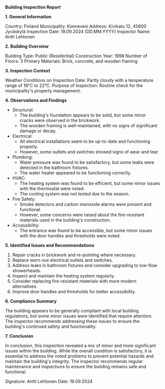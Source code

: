 **Building Inspection Report**

**1. General Information**

Country: Finland
Municipality: Konnevesi
Address: Kivikatu 12, 45600 Jyväskylä
Inspection Date: 19.09.2024 (DD.MM.YYYY)
Inspector Name: Antti Lehtonen

**2. Building Overview**

Building Type: Public (Residential)
Construction Year: 1998
Number of Floors: 3
Primary Materials: Brick, concrete, and wooden framing

**3. Inspection Context**

Weather Conditions on Inspection Date: Partly cloudy with a temperature range of 18°C to 22°C.
Purpose of Inspection: Routine check for the municipality's property management.

**4. Observations and Findings**

* Structural:
	+ The building's foundation appears to be solid, but some minor cracks were observed in the brickwork.
	+ The wooden framing is well-maintained, with no signs of significant damage or decay.
* Electrical:
	+ All electrical installations seem to be up-to-date and functioning properly.
	+ However, some outlets and switches showed signs of wear and tear.
* Plumbing:
	+ Water pressure was found to be satisfactory, but some leaks were detected in the bathroom fixtures.
	+ The water heater appeared to be functioning correctly.
* HVAC:
	+ The heating system was found to be efficient, but some minor issues with the thermostat were noted.
	+ The cooling system was not tested due to the season.
* Fire Safety:
	+ Smoke detectors and carbon monoxide alarms were present and functional.
	+ However, some concerns were raised about the fire-resistant materials used in the building's construction.
* Accessibility:
	+ The entrance was found to be accessible, but some minor issues with the door handles and thresholds were noted.

**5. Identified Issues and Recommendations**

1. Repair cracks in brickwork and re-pointing where necessary.
2. Replace worn-out electrical outlets and switches.
3. Address leaks in bathroom fixtures and consider upgrading to low-flow showerheads.
4. Inspect and maintain the heating system regularly.
5. Consider replacing fire-resistant materials with more modern alternatives.
6. Improve door handles and thresholds for better accessibility.

**6. Compliance Summary**

The building appears to be generally compliant with local building regulations, but some minor issues were identified that require attention. The inspector recommends addressing these issues to ensure the building's continued safety and functionality.

**7. Conclusion**

In conclusion, this inspection revealed a mix of minor and more significant issues within the building. While the overall condition is satisfactory, it is essential to address the noted problems to prevent potential hazards and maintain the building's integrity. The inspector recommends regular maintenance and inspections to ensure the building remains safe and functional.

Signature: Antti Lehtonen
Date: 19.09.2024
